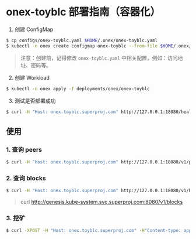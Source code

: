 # onex-toyblc 部署指南（容器化）

1. 创建 ConfigMap

```bash
$ cp configs/onex-toyblc.yaml $HOME/.onex/onex-toyblc.yaml
$ kubectl -n onex create configmap onex-toyblc --from-file $HOME/.onex/onex-toyblc.yaml
```

> 注意：创建前，记得修改 `onex-toyblc.yaml` 中相关配置，例如：访问地址、密码等。

2. 创建 Workload

```bash
$ kubectl -n onex apply -f deployments/onex/onex-toyblc
```

3. 测试是否部署成功

```bash
$ curl -H "Host: onex.toyblc.superproj.com" http://127.0.0.1:18080/healthz
```

## 使用

### 1. 查询 peers

```bash
$ curl -H "Host: onex.toyblc.superproj.com" http://127.0.0.1:18080/v1/peers
```

### 2. 查询 blocks

```bash
$ curl -H "Host: onex.toyblc.superproj.com" http://127.0.0.1:18080/v1/blocks
```

> curl http://genesis.kube-system.svc.superproj.com:8080/v1/blocks

### 3. 挖矿 

```bash
$ curl -XPOST -H "Host: onex.toyblc.superproj.com" -H"Content-type: application/json" -d'{"data": "Some data to the first block"}' http://127.0.0.1:18080/v1/blocks
```
